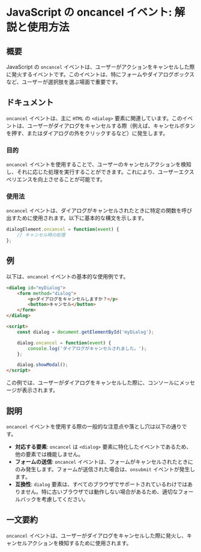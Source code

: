 <!--
Meta Description: # JavaScript の oncancel イベント: 解説と使用方法 ## 概要 JavaScript の `oncancel` イベントは、ユーザーがアクションをキャンセルした際に発火するイベントです。このイベントは、特にフォームやダイアログボックスなど、ユーザーが選択肢を選ぶ場面で重要です...
Meta Keywords: oncancel, dialog, イベントは, javascript, このイベントは
-->

# JavaScript の oncancel イベント: 解説と使用方法

## 概要
JavaScript の `oncancel` イベントは、ユーザーがアクションをキャンセルした際に発火するイベントです。このイベントは、特にフォームやダイアログボックスなど、ユーザーが選択肢を選ぶ場面で重要です。

## ドキュメント
`oncancel` イベントは、主に `HTML` の `<dialog>` 要素に関連しています。このイベントは、ユーザーがダイアログをキャンセルする際（例えば、キャンセルボタンを押す、またはダイアログの外をクリックするなど）に発生します。

### 目的
`oncancel` イベントを使用することで、ユーザーのキャンセルアクションを検知し、それに応じた処理を実行することができます。これにより、ユーザーエクスペリエンスを向上させることが可能です。

### 使用法
`oncancel` イベントは、ダイアログがキャンセルされたときに特定の関数を呼び出すために使用されます。以下に基本的な構文を示します。

```javascript
dialogElement.oncancel = function(event) {
    // キャンセル時の処理
};
```

## 例
以下は、`oncancel` イベントの基本的な使用例です。

```html
<dialog id="myDialog">
    <form method="dialog">
        <p>ダイアログをキャンセルしますか？</p>
        <button>キャンセル</button>
    </form>
</dialog>

<script>
    const dialog = document.getElementById('myDialog');

    dialog.oncancel = function(event) {
        console.log('ダイアログがキャンセルされました。');
    };

    dialog.showModal();
</script>
```

この例では、ユーザーがダイアログをキャンセルした際に、コンソールにメッセージが表示されます。

## 説明
`oncancel` イベントを使用する際の一般的な注意点や落とし穴は以下の通りです。

- **対応する要素**: `oncancel` は `<dialog>` 要素に特化したイベントであるため、他の要素では機能しません。
- **フォームの送信**: `oncancel` イベントは、フォームがキャンセルされたときにのみ発生します。フォームが送信された場合は、`onsubmit` イベントが発生します。
- **互換性**: `dialog` 要素は、すべてのブラウザでサポートされているわけではありません。特に古いブラウザでは動作しない場合があるため、適切なフォールバックを考慮してください。

## 一文要約
`oncancel` イベントは、ユーザーがダイアログをキャンセルした際に発火し、キャンセルアクションを検知するために使用されます。